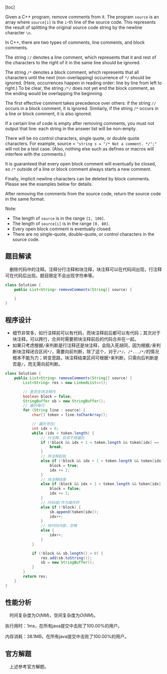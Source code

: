 [toc]

Given a C++ program, remove comments from it. The program `source` is an array where `source[i]` is the `i`-th line of the source code. This represents the result of splitting the original source code string by the newline character `\n`.

In C++, there are two types of comments, line comments, and block comments.

The string `//` denotes a line comment, which represents that it and rest of the characters to the right of it in the same line should be ignored.

The string `/*` denotes a block comment, which represents that all characters until the next (non-overlapping) occurrence of `*/` should be ignored. (Here, occurrences happen in reading order: line by line from left to right.) To be clear, the string `/*/` does not yet end the block comment, as the ending would be overlapping the beginning.

The first effective comment takes precedence over others: if the string `//` occurs in a block comment, it is ignored. Similarly, if the string `/*` occurs in a line or block comment, it is also ignored.

If a certain line of code is empty after removing comments, you must not output that line: each string in the answer list will be non-empty.

There will be no control characters, single quote, or double quote characters. For example, source = `"string s = "/* Not a comment. */";"` will not be a test case. (Also, nothing else such as defines or macros will interfere with the comments.)

It is guaranteed that every open block comment will eventually be closed, so `/*` outside of a line or block comment always starts a new comment.

Finally, implicit newline characters can be deleted by block comments. Please see the examples below for details.

After removing the comments from the source code, return the source code in the same format.



Note:

* The length of `source` is in the range `[1, 100]`.
* The length of `source[i]` is in the range `[0, 80]`.
* Every open block comment is eventually closed.
* There are no single-quote, double-quote, or control characters in the source code.



## 题目解读

&emsp;删除代码中的注释。注释分行注释和块注释，块注释可以在代码间出现，行注释可在代码后出现。题目限定不会出现字符串等。

```java
class Solution {
    public List<String> removeComments(String[] source) {

    }
}
```

## 程序设计

* 细节非常多，如行注释前可以有代码，而块注释前后都可以有代码；其次对于块注释，可以跨行，合并时需要把块注释前后的代码合并在一起。
* 如果只考虑根据`/`来判断是行注释还是块注释，会陷入死胡同，因为根据`/`来判断块注释闭合区间`*/`，需要向前判断，除了这个，对于`/*/`、`/*.../*/`的情况根本不能为力；转变思路，块注释结束区间可根据`*`来判断，只需向后判断是否是`/`，而无需向前判断。

```java
class Solution {
    public List<String> removeComments(String[] source) {
        List<String> res = new LinkedList<>();

        // 是否在块注释内
        boolean block = false;
        StringBuffer sb = new StringBuffer();
        // 遍历每行
        for (String line : source) {
            char[] token = line.toCharArray();

            // 遍历寻找/
            int idx = 0;
            while (idx < token.length) {
                // 行注释，后续不用遍历
                if (!block && idx + 1 < token.length && token[idx] == '/' && token[idx + 1] == '/') {
                    break;
                }
                // 块注释起始
                else if (!block && idx + 1 < token.length && token[idx] == '/' && token[idx + 1] == '*') {
                    block = true;
                    idx += 2;
                }
                // 块注释结束
                else if (block && idx + 1 < token.length && token[idx] == '*' && token[idx + 1] == '/') {
                    block = false;
                    idx += 2;
                }
                // 代码或/作为操作符
                else if (!block) {
                    sb.append(token[idx]);
                    idx++;
                }
                // 块代码内部，忽略
                else {
                    idx++;
                }
            }

            if (!block && sb.length() > 0) {
                res.add(sb.toString());
                sb = new StringBuffer();
            }
        }
        return res;
    }
}
```

## 性能分析

&emsp;时间复杂度为$O(NM)$，空间复杂度为$O(NM)$。

执行用时：1ms，在所有java提交中击败了100.00%的用户。

内存消耗：38.1MB，在所有java提交中击败了100.00%的用户。

## 官方解题

&emsp;上述参考官方解题。